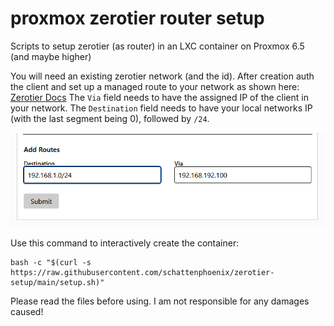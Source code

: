 # proxmox zerotier router setup
Scripts to setup zerotier (as router) in an LXC container on Proxmox 6.5 (and maybe higher) 

You will need an existing zerotier network (and the id).
After creation auth the client and set up a managed route to your network as shown here: [Zerotier Docs](https://zerotier.atlassian.net/wiki/spaces/SD/pages/224395274/Route+between+ZeroTier+and+Physical+Networks)
The `Via` field needs to have the assigned IP of the client in your network.
The `Destination` field needs to have your local networks IP (with the last segment being 0), followed by `/24`.

![Example of a managed route configuration.](images/zerotier_managedroute_example.png)

Use this command to interactively create the container:
```
bash -c "$(curl -s https://raw.githubusercontent.com/schattenphoenix/zerotier-setup/main/setup.sh)"
```

Please read the files before using. I am not responsible for any damages caused!